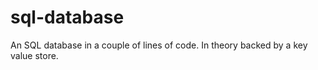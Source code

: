 # sql-database

An SQL database in a couple of lines of code. In theory backed by a key value store.

